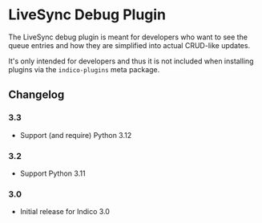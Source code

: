 # LiveSync Debug Plugin

The LiveSync debug plugin is meant for developers who want to see the
queue entries and how they are simplified into actual CRUD-like updates.

It's only intended for developers and thus it is not included when installing
plugins via the `indico-plugins` meta package.

## Changelog

### 3.3

- Support (and require) Python 3.12

### 3.2

- Support Python 3.11

### 3.0

- Initial release for Indico 3.0
